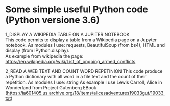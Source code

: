 # Some simple useful Python code (Python versione 3.6)

1_DISPLAY A WIKIPEDIA TABLE ON A JUPITER NOTEBOOK     
  This code permits to display a table from a Wikipedia page on a Jupyter notebook.
  As modules I use: requests, BeautifulSoup (from bs4), HTML and display (from IPython.display).  
  As example from wikipedia the page: https://en.wikipedia.org/wiki/List_of_ongoing_armed_conflicts 

2_READ A WEB TEXT AND COUNT WORD REPETINION
  This code produce a Python dictionary with all word in a file text and the count of their repetition.
  As modules I use: string
  As example I use Lewis Carroll, Alice in Wonderland from Project Gutenberg EBook (https://ia601405.us.archive.org/18/items/alicesadventures19033gut/19033.txt)

